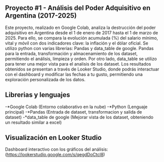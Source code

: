 ## Proyecto #1 - Análisis del Poder Adquisitivo en Argentina (2017-2025)

Este proyecto, realizado en Google Colab, analiza la destrucción del poder adquisitivo en Argentina desde el 1 de enero de 2017 hasta el 1 de marzo de 2025. Para ello, 
se compara la evolución acumulada (%) del salario mínimo, vital y móvil con dos indicadores clave: la inflación y el dólar oficial.
Se utilizo python con varias librerias: Pandas y data_table de google. Pandas para la entrada, transformación y almacenamiento de los dataset, permitiendo el análisis, limpieza y
orden. Por otro lado, data_table se utilizo para tener una mejor vista para el analisis de los dataset.
Los resultados obtenidos se presentan a través de Looker Studio, donde podrás interactuar con el dashboard y modificar las fechas a tu gusto, 
permitiendo una exploración personalizada de los datos.

## Librerias y lenguajes 

-*Google Colab (Entorno colaborativo en la nube)
-*Python (Lenguaje principal)
-*Pandas (Entrada de dataset, transformacion y salida de dataset)
-*data_table de google (Mejorar vista de los dataset, obteniendo un resultado similar a excel)

## Visualización en Looker Studio

Dashboard interactivo con los gráficos del análisis: (https://lookerstudio.google.com/s/qegdDoCtcl8)



